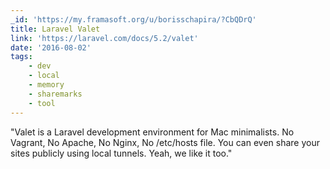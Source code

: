 ```yaml
---
_id: 'https://my.framasoft.org/u/borisschapira/?CbQDrQ'
title: Laravel Valet
link: 'https://laravel.com/docs/5.2/valet'
date: '2016-08-02'
tags:
    - dev
    - local
    - memory
    - sharemarks
    - tool
---
```


<div class="markdown"><p>&quot;Valet is a Laravel development environment for Mac minimalists. No Vagrant, No Apache, No Nginx, No /etc/hosts file. You can even share your sites publicly using local tunnels. Yeah, we like it too.&quot;
</p></div>
